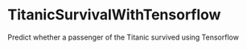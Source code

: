 # TitanicSurvivalWithTensorflow
Predict whether a passenger of the Titanic survived using Tensorflow
